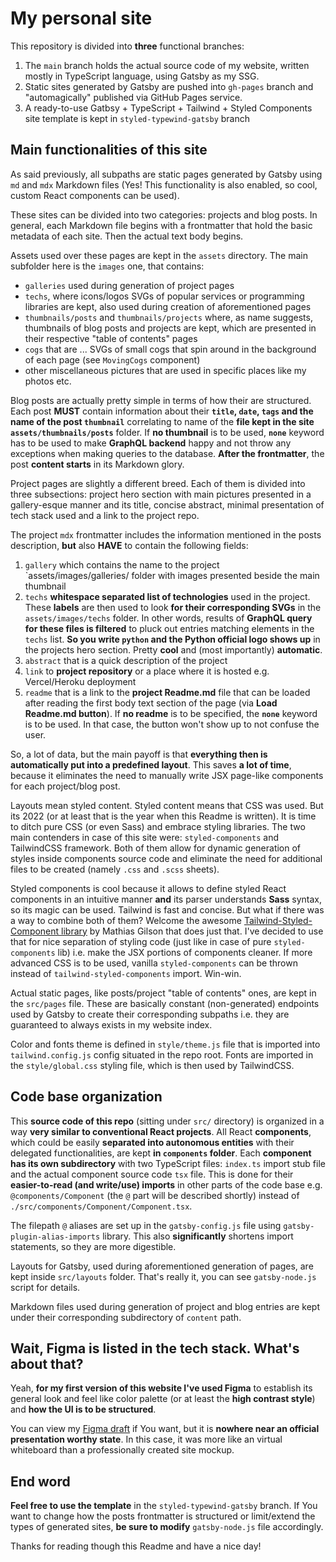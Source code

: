 # My personal site

This repository is divided into **three** functional branches:

1. The `main` branch holds the actual source code of my website, written mostly in TypeScript language, using Gatsby as my SSG.
2. Static sites generated by Gatsby are pushed into `gh-pages` branch and "automagically" published via GitHub Pages service.
3. A ready-to-use Gatbsy + TypeScript + Tailwind + Styled Components site template is kept in `styled-typewind-gatsby` branch

## Main functionalities of this site

As said previously, all subpaths are static pages generated by Gatsby using `md` and `mdx` Markdown files
(Yes! This functionality is also enabled, so cool, custom React components can be used).

These sites can be divided into two categories: projects and blog posts. In general, each Markdown file begins
with a frontmatter that hold the basic metadata of each site. Then the actual text body begins.

Assets used over these pages are kept in the `assets` directory. The main subfolder here is the `images` one,
that contains:

- `galleries` used during generation of project pages
- `techs`, where icons/logos SVGs of popular services or programming libraries are kept, also used during creation of aforementioned pages
- `thumbnails/posts` and `thumbnails/projects` where, as name suggests, thumbnails of blog posts and projects are kept, which are presented in their respective "table of contents" pages
- `cogs` that are ... SVGs of small cogs that spin around in the background of each page (see `MovingCogs` component)
- other miscellaneous pictures that are used in specific places like my photos etc.

Blog posts are actually pretty simple in terms of how their are structured. Each post **MUST** contain
information about their **`title`, `date`, `tags` and the name of the post `thumbnail`** correlating to name
of the **file kept in the site `assets/thumbnails/posts`** folder. If **no thumbnail** is to be used, **`none`** keyword
has to be used to make **GraphQL backend** happy and not throw any exceptions when making queries to the database. **After the frontmatter**, the post **content starts** in its Markdown glory.

Project pages are slightly a different breed. Each of them is divided into three subsections: project hero section with main pictures presented in a gallery-esque manner and its title, concise abstract, minimal presentation of tech stack used and a link to the project repo.

The project `mdx` frontmatter includes the information mentioned in the posts description, **but** also **HAVE** to contain the following fields:

1. `gallery` which contains the name to the project `assets/images/galleries/ folder with images presented beside the main thumbnail
2. `techs` **whitespace separated list of technologies** used in the project. These **labels** are then used to look **for their corresponding SVGs** in the `assets/images/techs` folder. In other words, results of **GraphQL query for these files is filtered** to pluck out entries matching elements in the `techs` list. **So you write `python` and the Python official logo shows up** in the projects hero section. Pretty **cool** and (most importantly) **automatic**.
3. `abstract` that is a quick description of the project
4. `link` to **project repository** or a place where it is hosted e.g. Vercel/Heroku deployment
5. `readme` that is a link to the **project Readme.md** file that can be loaded after reading the first body text section of the page (via **Load Readme.md button**). If **no readme** is to be specified, the **`none`** keyword is to be used. In that case, the button won't show up to not confuse the user.

So, a lot of data, but the main payoff is that **everything then is automatically put into a predefined layout**. This saves **a lot of time**, because it eliminates the need to manually write JSX page-like components for each project/blog post.

Layouts mean styled content. Styled content means that CSS was used. But its 2022 (or at least that is the year when this Readme is written). It is time to ditch pure CSS (or even Sass) and embrace styling libraries. The two main contenders in case of this site were: `styled-components` and TailwindCSS framework. Both of them allow for dynamic generation of styles inside components source code and eliminate the need for additional files to be created (namely `.css` and `.scss` sheets).

Styled components is cool because it allows to define styled React components in an intuitive manner **and** its parser understands **Sass** syntax, so its magic can be used. Tailwind is fast and concise. But what if there was a way to combine both of them? Welcome the awesome [
Tailwind-Styled-Component library](https://github.com/MathiasGilson/tailwind-styled-component) by Mathias Gilson that does just that. I've decided to use that for nice separation of styling code (just like in case of pure `styled-components` lib) i.e. make the JSX portions of components cleaner. If more advanced CSS is to be used, vanilla `styled-components` can be thrown instead of `tailwind-styled-components` import. Win-win.

Actual static pages, like posts/project "table of contents" ones, are kept in the `src/pages` file. These are basically constant (non-generated) endpoints used by Gatsby to create their corresponding subpaths i.e. they are guaranteed to always exists in my website index.

Color and fonts theme is defined in `style/theme.js` file that is imported into `tailwind.config.js` config situated in the repo root. Fonts are imported in the `style/global.css` styling file, which is then used by TailwindCSS.

## Code base organization

This **source code of this repo** (sitting under `src/` directory) is organized in a way **very similar to conventional React projects**.
All React **components**, which could be easily **separated into autonomous entities** with their delegated functionalities, are kept
**in `components` folder**. Each **component has its own subdirectory** with two TypeScript files: `index.ts` import stub file and
the actual component source code `tsx` file. This is done for their **easier-to-read (and write/use) imports** in other parts
of the code base e.g. `@components/Component` (the `@` part will be described shortly) instead of `./src/components/Component/Component.tsx`.

The filepath `@` aliases are set up in the `gatsby-config.js` file using `gatsby-plugin-alias-imports` library. This also **significantly** shortens import statements, so they are more digestible.

Layouts for Gatsby, used during aforementioned generation of pages, are kept inside `src/layouts` folder. That's really it, you can see `gatsby-node.js` script for details.

Markdown files used during generation of project and blog entries are kept under their corresponding subdirectory of `content` path.

## Wait, Figma is listed in the tech stack. What's about that?

Yeah, **for my first version of this website I've used Figma** to establish its general look and feel like color palette (or at least the **high contrast style**) and **how the UI is to be structured**.

You can view my [Figma draft](https://www.figma.com/file/f5Z3eLkflxV8P5eSVWBfiP/Strona?node-id=0%3A1) if You want, but it is **nowhere near an official presentation worthy state**. In this case, it was more like an virtual whiteboard than a professionally created site mockup.

## End word

**Feel free to use the template** in the `styled-typewind-gatsby` branch. If You want to change how the posts frontmatter is structured or limit/extend the types of generated sites, **be sure to modify** `gatsby-node.js` file accordingly.

Thanks for reading though this Readme and have a nice day!
